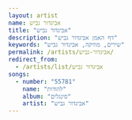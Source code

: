 ```yaml
---
layout: artist
name: אביגדור גביש
title: "אביגדור גביש"
description: "דף האמן אביגדור גביש"
keywords: "שירים, מוזיקה, אביגדור גביש"
permalink: /artists/אביגדור-גביש/
redirect_from:
  - /artists/list/אביגדור גביש
songs:
  - number: "55781"
    name: "להודות"
    album: "סינגלים"
    artist: "אביגדור גביש"
---
```

